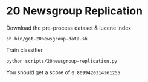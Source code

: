 # 20 Newsgroup Replication

Download the pre-process dataset & lucene index
```
sh bin/get-20newsgroup-data.sh
```

Train classifier
```
python scripts/20newsgroup-replication.py
```

You should get a score of `0.8099420314961255`.
